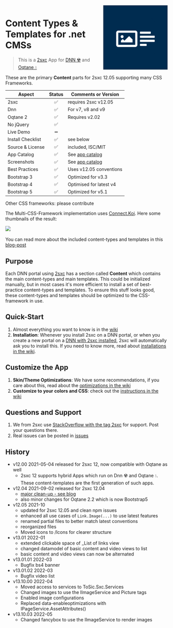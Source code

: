 <img src="app-icon.png" align="right" width="200px">

# Content Types & Templates for .net CMSs

> This is a [2sxc](https://2sxc.org) App for [DNN ☢️](https://www.dnnsoftware.com/) and [Oqtane 💧](https://www.oqtane.org/)

These are the primary **Content** parts for 2sxc 12.05 supporting many CSS Frameworks.

| Aspect              | Status | Comments or Version |
| ------------------- | :----: | ------------------- |
| 2sxc                | ✅    | requires 2sxc v12.05
| Dnn                 | ✅    | For v7, v8 and v9
| Oqtane 2            | ✅    | Requires v2.02
| No jQuery           | ✅    | 
| Live Demo           | ➖    |
| Install Checklist   | ✅    | see below
| Source & License    | ✅    | included, ISC/MIT
| App Catalog         | ✅    | See [app catalog](https://2sxc.org/en/apps/app/accordion-v3-for-2sxc)
| Screenshots         | ✅    | See [app catalog](https://2sxc.org/en/apps/app/accordion-v3-for-2sxc)
| Best Practices      | ✅    | Uses v12.05 conventions
| Bootstrap 3         | ✅    | Optimized for v3.3
| Bootstrap 4         | ✅    | Optimised for latest v4
| Bootstrap 5         | ✅    | Optimized for v5.1

Other CSS frameworks: please contribute

The Multi-CSS-Framework implementation uses [Connect.Koi][koi]. Here some thumbnails of the result:

[<img src="https://github.com/2sic/2sxc-content-app/wiki/assets/thumbnails.jpg">](http://2sxc.org/en/blog/post/27-responsive-bootstrap3-structured-content-design-templates-for-dnn-and-2sxc)

You can read more about the included content-types and templates in this [blog-post](http://2sxc.org/en/blog/post/27-responsive-bootstrap3-structured-content-design-templates-for-dnn-and-2sxc)

## Purpose

Each DNN portal using [2sxc][2sxc] has a section called **Content** which contains the main content-types and main templates. This could be initialized manually, but in most cases it's more efficient to install a set of best-practice content-types and templates. To ensure this stuff looks good, these content-types and templates should be optimized to the CSS-framework in use.

## Quick-Start

1. Almost everything you want to know is in the [wiki](https://github.com/2sic/2sxc-content-app/wiki)
1. **Installation**: Whenever you install 2sxc on a DNN portal, or when you create a new portal on a [DNN with 2sxc installed](http://2sxc.org/en/Learn/Install-2sxc), 2sxc will automatically ask you to install this. If you need to know more, read about [installations in the wiki](https://github.com/2sic/2sxc-content-app/wiki/Installation-Instructions).

## Customize the App

1. **Skin/Theme Optimizations**: We have some recommendations, if you care about this, read about the [optimizations in the wiki](https://github.com/2sic/2sxc-content-app/wiki/Theme-Optimizations)
1. **Customize to your colors and CSS**: check out the [instructions in the wiki](https://github.com/2sic/2sxc-content-app/wiki/Customizing%20CSS%20or%20SASS)


## Questions and Support

1. We from 2sxc use [StackOverflow with the tag 2sxc][StackOverflow] for support. Post your questions there.
2. Real issues can be posted in [issues](https://github.com/2sic/2sxc-content-app/issues)

[2sxc]:https://2sxc.org
[StackOverflow]:http://stackoverflow.com/questions/tagged/2sxc
[SCSS]:http://sass-lang.com/
[koi]:https://connect-koi.net/

## History

* v12.00 2021-05-04 released for 2sxc 12, now compatible with Oqtane as well
  * 2sxc 12 supports hybrid Apps which run on Dnn ☢️ and Oqtane 💧. These content-templates are the first generation of such apps. 
* v12.04 2021-09-02 released for 2sxc 12.04 
  * [major clean-up - see blog](https://2sxc.org/en/blog/post/content-is-now-70-off-get-it-asap)
  * also minor changes for Oqtane 2.2 which is now Bootstrap5
* v12.05 2021-10
  * updated for 2sxc 12.05 and clean npm issues
  * enhanced all use cases of `Link.Image(...)` to use latest features
  * renamed partial files to better match latest conventions
  * reorganized files
  * Moved icons to /Icons for clearer structure
* v13.01 2022-01
  * extended clickable space of _List of links view
  * changed datamodel of basic content and video views to list
  * basic content and video views can now be alternated
* v13.01.01 2022-03
  * Bugfix bs4 banner
* v13.01.02 2022-03
  * Bugfix video list
* v13.10.00 2022-04
  * Moved access to services to ToSic.Sxc.Services
  * Changed images to use the IImageService and Picture tags
  * Enabled image configurations 
  * Replaced data-enableoptimizations with IPageService.AssetAttributes()
* v13.10.03 2022-05 
  * Changed fancybox to use the IImageService to render images
  